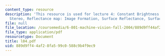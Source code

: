 ```yaml
---
content_type: resource
description: 'This resource is used for lecture 4: Constant Brightness Equation, Binocular
  Stereo, Reflectance map: Image Formation, Surface Reflectance, Surface Orientation.'
file: null
file_location: /coursemedia/6-801-machine-vision-fall-2004/889d9ff44af28fa599c0588c9b4f9ec9_l04.pdf
file_type: application/pdf
resourcetype: Document
title: l04.pdf
uid: 889d9ff4-4af2-8fa5-99c0-588c9b4f9ec9
---
```

